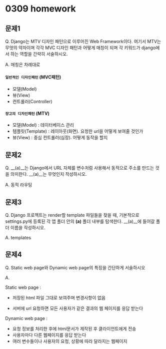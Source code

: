 # 0309 homework

## 문제1

Q. Django는 MTV 디자인 패턴으로 이루어진 Web Framework이다. 여기서 MTV는 무엇의 약자이며 각각 MVC 디자인 패턴과 어떻게 매칭이 되며 각 키워드가 django에서 하는 역할을 간략히 서술하시오.



A. 매칭은 차례대로

#### `일반적인 디자인패턴` (MVC패턴)

- 모델(Model)
- 뷰(View)
- 컨트롤러(Controller)

#### `쟝고의 디자인패턴` (MTV)

- 모델(Model) : 데이터베이스 관리
- 템플릿(Template) : 레이아웃(화면). 요청한 url을 어떻게 보여줄 것인가
- 뷰(View) : 중심 컨트롤러(심장). 어떻게 동작을 할지



## 문제2

Q. __(a)__는 Django에서 URL 자체를 변수처럼 사용해서 동적으로 주소를 만드는 것을 의미한다. __(a)__는 무엇인지 작성하시오.



A. 동적 라우팅



## 문제3

Q. Django 프로젝트는 render할 template 파일들을 찾을 때, 기본적으로 settings.py에 등록된 각 앱 폴더 안의 __(a)__ 폴더 내부를 탐색한다. __(a)__에 들어갈 폴더 이름을 작성하시오.



A. templates



## 문제4

Q. Static web page와 Dynamic web page의 특징을 간단하게 서술하시오



A. 

Static web page : 

- 저장된 html 파일 그대로 보여주며 변경사항이 없음

- 서버에 url 요청하면 모든 사용자가 같은 결과의 웹 페이지를 응답 받는다



Dynamic web page : 

- 요청 정보를 처리한 후에 html문서가 제작된 후 클라이언트에게 전송
- 사용자마다 다른 웹페이지를 응답 받는다
- 여러 변수들이나 사용자의 요청, 상황에 따라 달라지는 웹페이지